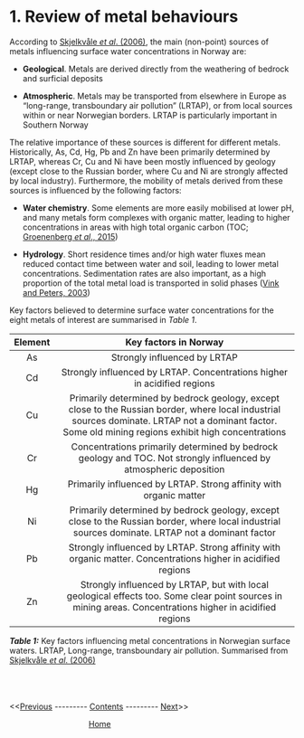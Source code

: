 # 1. Review of metal behaviours

According to [Skjelkvåle *et al*. (2006)](https://niva.brage.unit.no/niva-xmlui/handle/11250/213255), the main (non-point) sources of metals influencing surface water concentrations in Norway are:

 * **Geological**. Metals are derived directly from the weathering of bedrock and surficial deposits

 * **Atmospheric**. Metals may be transported from elsewhere in Europe as “long-range, transboundary air pollution” (LRTAP), or from local sources within or near Norwegian borders. LRTAP is particularly important in Southern Norway

The relative importance of these sources is different for different metals. Historically, As, Cd, Hg, Pb and Zn have been primarily determined by LRTAP, whereas Cr, Cu and Ni have been mostly influenced by geology (except close to the Russian border, where Cu and Ni are strongly affected by local industry). Furthermore, the mobility of metals derived from these sources is influenced by the following factors:

 * **Water chemistry**. Some elements are more easily mobilised at lower pH, and many metals form complexes with organic matter, leading to higher concentrations in areas with high total organic carbon (TOC; [Groenenberg *et al*., 2015](https://link.springer.com/chapter/10.1007%2F978-94-017-9508-1_9))

 * **Hydrology**. Short residence times and/or high water fluxes mean reduced contact time between water and soil, leading to lower metal concentrations. Sedimentation rates are also important, as a high proportion of the total metal load is transported in solid phases ([Vink and Peters, 2003](https://onlinelibrary.wiley.com/doi/abs/10.1002/hyp.1286))

Key factors believed to determine surface water concentrations for the eight metals of interest are summarised in *Table 1*.

|     Element |                                                                                              Key factors in Norway                                                                                            |
|:-----------:|:-------------------------------------------------------------------------------------------------------------------------------------------------------------------------------------------------------------:|
|     As      |     Strongly influenced by LRTAP                                                                                                                                                                              |
|     Cd      |     Strongly influenced by LRTAP. Concentrations higher in acidified regions                                                                                                                                  |
|     Cu      |     Primarily determined by bedrock geology, except close to the Russian border, where local industrial sources dominate. LRTAP not a dominant factor. Some old mining regions exhibit high concentrations    |
|     Cr      |     Concentrations primarily determined by bedrock geology and TOC. Not strongly influenced by atmospheric deposition                                                                                         |
|     Hg      |     Primarily influenced by LRTAP. Strong affinity with organic matter                                                                                                                                        |
|     Ni      |     Primarily determined by bedrock geology, except close to the Russian border, where local industrial sources dominate. LRTAP not a dominant factor                                                         |
|     Pb      |     Strongly influenced by LRTAP. Strong affinity with organic matter. Concentrations higher in acidified regions                                                                                             |
|     Zn      |     Strongly influenced by LRTAP, but with local geological effects too. Some clear point sources in mining areas. Concentrations higher in acidified regions                                                 |

***Table 1:*** Key factors influencing metal concentrations in Norwegian surface waters. LRTAP, Long-range, transboundary air pollution. Summarised from [Skjelkvåle *et al*. (2006)](https://niva.brage.unit.no/niva-xmlui/handle/11250/213255)

\
\
\
<<[Previous](00_intro_and_toc.html) --------- [Contents](00_intro_and_toc.html) --------- [Next](02_teotil_model.html)>>

          [Home](https://nivanorge.github.io/teotil2/)
